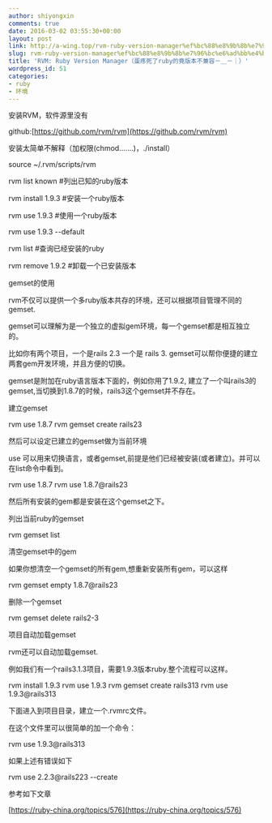 ```yaml
---
author: shiyongxin
comments: true
date: 2016-03-02 03:55:30+00:00
layout: post
link: http://a-wing.top/rvm-ruby-version-manager%ef%bc%88%e8%9b%8b%e7%96%bc%e6%ad%bb%e4%ba%86ruby%e7%9a%84%e7%ab%9f%e7%89%88%e6%9c%ac%e4%b8%8d%e5%85%bc%e5%ae%b9%ef%bc%8d%ef%bc%bf%ef%bc%8d%ef%bd%9c%ef%bc%89/
slug: rvm-ruby-version-manager%ef%bc%88%e8%9b%8b%e7%96%bc%e6%ad%bb%e4%ba%86ruby%e7%9a%84%e7%ab%9f%e7%89%88%e6%9c%ac%e4%b8%8d%e5%85%bc%e5%ae%b9%ef%bc%8d%ef%bc%bf%ef%bc%8d%ef%bd%9c%ef%bc%89
title: 'RVM: Ruby Version Manager（蛋疼死了ruby的竟版本不兼容－＿－｜）'
wordpress_id: 51
categories:
- ruby
- 环境
---
```


安装RVM，软件源里没有

github:[https://github.com/rvm/rvm](https://github.com/rvm/rvm)

安装太简单不解释（加权限(chmod.......)，./install）

source ~/.rvm/scripts/rvm

rvm list known #列出已知的ruby版本

rvm install 1.9.3 #安装一个ruby版本

rvm use 1.9.3 #使用一个ruby版本

rvm use 1.9.3 --default

rvm list #查询已经安装的ruby

rvm remove 1.9.2 #卸载一个已安装版本

gemset的使用

rvm不仅可以提供一个多ruby版本共存的环境，还可以根据项目管理不同的gemset.

gemset可以理解为是一个独立的虚拟gem环境，每一个gemset都是相互独立的。

比如你有两个项目，一个是rails 2.3 一个是 rails 3. gemset可以帮你便捷的建立两套gem开发环境，并且方便的切换。

gemset是附加在ruby语言版本下面的，例如你用了1.9.2, 建立了一个叫rails3的gemset,当切换到1.8.7的时候，rails3这个gemset并不存在。

建立gemset

rvm use 1.8.7
rvm gemset create rails23

然后可以设定已建立的gemset做为当前环境

use 可以用来切换语言，或者gemset,前提是他们已经被安装(或者建立)。并可以在list命令中看到。

rvm use 1.8.7
rvm use 1.8.7@rails23

然后所有安装的gem都是安装在这个gemset之下。

列出当前ruby的gemset

rvm gemset list

清空gemset中的gem

如果你想清空一个gemset的所有gem,想重新安装所有gem，可以这样

rvm gemset empty 1.8.7@rails23

删除一个gemset

rvm gemset delete rails2-3

项目自动加载gemset

rvm还可以自动加载gemset.

例如我们有一个rails3.1.3项目，需要1.9.3版本ruby.整个流程可以这样。

rvm install 1.9.3
rvm use 1.9.3
rvm gemset create rails313
rvm use 1.9.3@rails313

下面进入到项目目录，建立一个.rvmrc文件。

在这个文件里可以很简单的加一个命令：

rvm use 1.9.3@rails313

如果上述有错误如下

rvm use 2.2.3@rails223 --create

参考如下文章

[https://ruby-china.org/topics/576](https://ruby-china.org/topics/576)
